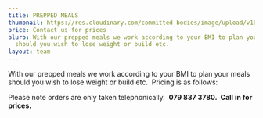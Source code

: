 ```yaml
---
title: PREPPED MEALS
thumbnail: https://res.cloudinary.com/committed-bodies/image/upload/v1642661836/services/mealPrep-Benoni-Food-Boxes-scaled.png
price: Contact us for prices
blurb: With our prepped meals we work according to your BMI to plan your meals
  should you wish to lose weight or build etc.
layout: team
---
```

With our prepped meals we work according to your BMI to plan your meals should you wish to lose weight or build etc.  Pricing is as follows:

Please note orders are only taken telephonically.  **079 837 3780.  Call in for prices.**